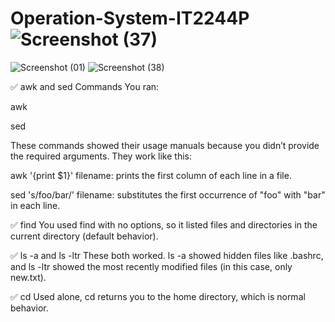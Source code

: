 # Operation-System-IT2244P![Screenshot (37)](https://github.com/user-attachments/assets/89307fcf-ef8b-4e17-a44d-6851b3eb4c36)
![Screenshot (01)](https://github.com/user-attachments/assets/747b95c0-297a-4a73-ba31-fc59704e4c7f)
![Screenshot (38)](https://github.com/user-attachments/assets/6aac8d18-52b3-4119-8c22-c06eebeed91f)


✅ awk and sed Commands
You ran:

awk

sed

These commands showed their usage manuals because you didn’t provide the required arguments. They work like this:

awk '{print $1}' filename: prints the first column of each line in a file.

sed 's/foo/bar/' filename: substitutes the first occurrence of "foo" with "bar" in each line.

✅ find
You used find with no options, so it listed files and directories in the current directory (default behavior).

✅ ls -a and ls -ltr
These both worked. ls -a showed hidden files like .bashrc, and ls -ltr showed the most recently modified files (in this case, only new.txt).

✅ cd
Used alone, cd returns you to the home directory, which is normal behavior.
